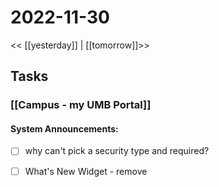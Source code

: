 # 2022-11-30
<< [[yesterday]] | [[tomorrow]]>>
## Tasks
### [[Campus - my UMB Portal]]
#### System Announcements:
- [ ] why can't pick a security type and required?
- [ ] What's New Widget - remove




